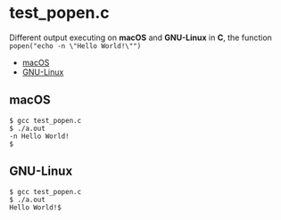 # test_popen.c

Different output executing on **macOS** and **GNU-Linux** in **C**, the function `popen("echo -n \"Hello World!\"")`
* [macOS](#macOS)
* [GNU-Linux](#gnu-linux)

## macOS

```
$ gcc test_popen.c
$ ./a.out
-n Hello World!
$
```
## GNU-Linux

```
$ gcc test_popen.c
$ ./a.out
Hello World!$
```
